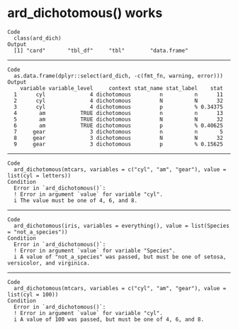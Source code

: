 # ard_dichotomous() works

    Code
      class(ard_dich)
    Output
      [1] "card"       "tbl_df"     "tbl"        "data.frame"

---

    Code
      as.data.frame(dplyr::select(ard_dich, -c(fmt_fn, warning, error)))
    Output
        variable variable_level     context stat_name stat_label    stat
      1      cyl              4 dichotomous         n          n      11
      2      cyl              4 dichotomous         N          N      32
      3      cyl              4 dichotomous         p          % 0.34375
      4       am           TRUE dichotomous         n          n      13
      5       am           TRUE dichotomous         N          N      32
      6       am           TRUE dichotomous         p          % 0.40625
      7     gear              3 dichotomous         n          n       5
      8     gear              3 dichotomous         N          N      32
      9     gear              3 dichotomous         p          % 0.15625

---

    Code
      ard_dichotomous(mtcars, variables = c("cyl", "am", "gear"), value = list(cyl = letters))
    Condition
      Error in `ard_dichotomous()`:
      ! Error in argument `value` for variable "cyl".
      i The value must be one of 4, 6, and 8.

---

    Code
      ard_dichotomous(iris, variables = everything(), value = list(Species = "not_a_species"))
    Condition
      Error in `ard_dichotomous()`:
      ! Error in argument `value` for variable "Species".
      i A value of "not_a_species" was passed, but must be one of setosa, versicolor, and virginica.

---

    Code
      ard_dichotomous(mtcars, variables = c("cyl", "am", "gear"), value = list(cyl = 100))
    Condition
      Error in `ard_dichotomous()`:
      ! Error in argument `value` for variable "cyl".
      i A value of 100 was passed, but must be one of 4, 6, and 8.

